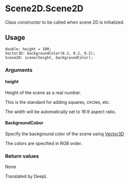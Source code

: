# Scene2D.Scene2D

Class constructor to be called when scene 2D is initialized.

## Usage

```
double: height = 100;
Vector3D: backgroundColor(0.2, 0.2, 0.2);
Scene2D: scene(height, backgroundColor);
```

### Arguments

#### height

Height of the scene as a real number.

This is the standard for adding squares, circles, etc.

The width will be automatically set to 16:9 aspect ratio.

#### BackgroundCobor

Specify the background color of the scene using [Vector3D](/lib/math/vec3)

The colors are specified in RGB order.

### Return values

None

Translated by DeepL